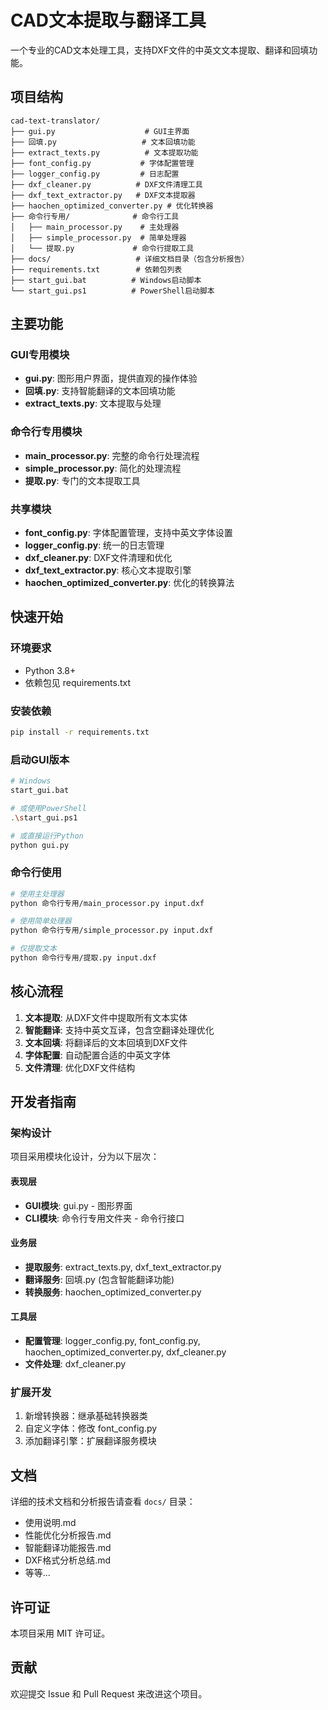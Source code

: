 # CAD文本提取与翻译工具

一个专业的CAD文本处理工具，支持DXF文件的中英文文本提取、翻译和回填功能。

## 项目结构

```
cad-text-translator/
├── gui.py                    # GUI主界面
├── 回填.py                   # 文本回填功能
├── extract_texts.py          # 文本提取功能
├── font_config.py           # 字体配置管理
├── logger_config.py         # 日志配置
├── dxf_cleaner.py          # DXF文件清理工具
├── dxf_text_extractor.py   # DXF文本提取器
├── haochen_optimized_converter.py # 优化转换器
├── 命令行专用/              # 命令行工具
│   ├── main_processor.py    # 主处理器
│   ├── simple_processor.py  # 简单处理器
│   └── 提取.py             # 命令行提取工具
├── docs/                   # 详细文档目录（包含分析报告）
├── requirements.txt        # 依赖包列表
├── start_gui.bat          # Windows启动脚本
└── start_gui.ps1          # PowerShell启动脚本
```

## 主要功能

### GUI专用模块
- **gui.py**: 图形用户界面，提供直观的操作体验
- **回填.py**: 支持智能翻译的文本回填功能
- **extract_texts.py**: 文本提取与处理

### 命令行专用模块
- **main_processor.py**: 完整的命令行处理流程
- **simple_processor.py**: 简化的处理流程
- **提取.py**: 专门的文本提取工具

### 共享模块
- **font_config.py**: 字体配置管理，支持中英文字体设置
- **logger_config.py**: 统一的日志管理
- **dxf_cleaner.py**: DXF文件清理和优化
- **dxf_text_extractor.py**: 核心文本提取引擎
- **haochen_optimized_converter.py**: 优化的转换算法

## 快速开始

### 环境要求
- Python 3.8+
- 依赖包见 requirements.txt

### 安装依赖
```bash
pip install -r requirements.txt
```

### 启动GUI版本
```bash
# Windows
start_gui.bat

# 或使用PowerShell
.\start_gui.ps1

# 或直接运行Python
python gui.py
```

### 命令行使用
```bash
# 使用主处理器
python 命令行专用/main_processor.py input.dxf

# 使用简单处理器
python 命令行专用/simple_processor.py input.dxf

# 仅提取文本
python 命令行专用/提取.py input.dxf
```

## 核心流程

1. **文本提取**: 从DXF文件中提取所有文本实体
2. **智能翻译**: 支持中英文互译，包含空翻译处理优化
3. **文本回填**: 将翻译后的文本回填到DXF文件
4. **字体配置**: 自动配置合适的中英文字体
5. **文件清理**: 优化DXF文件结构

## 开发者指南

### 架构设计
项目采用模块化设计，分为以下层次：

#### 表现层
- **GUI模块**: gui.py - 图形界面
- **CLI模块**: 命令行专用文件夹 - 命令行接口

#### 业务层
- **提取服务**: extract_texts.py, dxf_text_extractor.py
- **翻译服务**: 回填.py (包含智能翻译功能)
- **转换服务**: haochen_optimized_converter.py

#### 工具层
- **配置管理**: logger_config.py, font_config.py, haochen_optimized_converter.py, dxf_cleaner.py
- **文件处理**: dxf_cleaner.py

### 扩展开发
1. 新增转换器：继承基础转换器类
2. 自定义字体：修改 font_config.py
3. 添加翻译引擎：扩展翻译服务模块

## 文档

详细的技术文档和分析报告请查看 `docs/` 目录：
- 使用说明.md
- 性能优化分析报告.md
- 智能翻译功能报告.md
- DXF格式分析总结.md
- 等等...

## 许可证

本项目采用 MIT 许可证。

## 贡献

欢迎提交 Issue 和 Pull Request 来改进这个项目。
